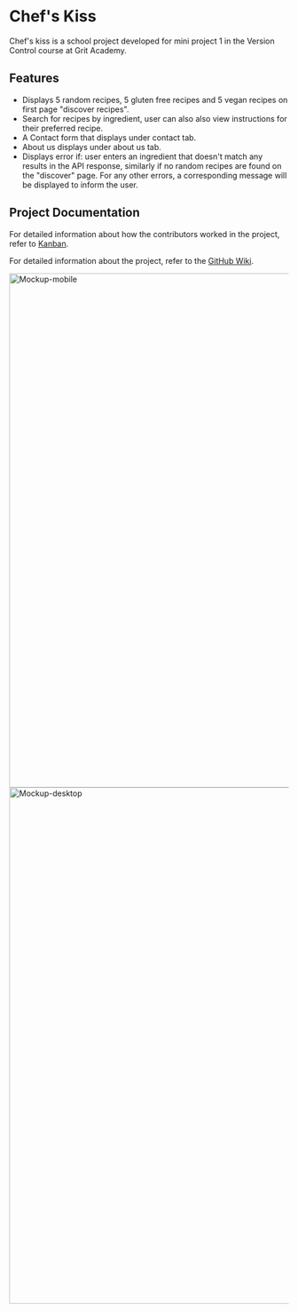 # Chef's Kiss

Chef's kiss is a school project developed for mini project 1 in the Version Control course at Grit Academy.

## Features

- Displays 5 random recipes, 5 gluten free recipes and 5 vegan recipes on first page "discover recipes". 
- Search for recipes by ingredient, user can also also view instructions for their preferred recipe.
- A Contact form that displays under contact tab.
- About us displays under about us tab.
- Displays error if: user enters an ingredient that doesn't match any results in the API response, similarly if no random recipes are found on the "discover" page. For any other errors, a corresponding message will be displayed to inform the user.
  

## Project Documentation

For detailed information about how the contributors worked in the project, refer to [Kanban](https://github.com/users/tevee/projects/2/views/1).

For detailed information about the project, refer to the [GitHub Wiki](https://github.com/tevee/versionshantering-mp1/wiki).

<img width="926" alt="Mockup-mobile" src="https://github.com/tevee/versionshantering-mp1/assets/112814483/75cd57f8-3a90-4656-a3c0-2df7b4edcb3c">
<img width="930" alt="Mockup-desktop" src="https://github.com/tevee/versionshantering-mp1/assets/112814483/2f5933d9-92cc-456c-b35b-80908854630a">
